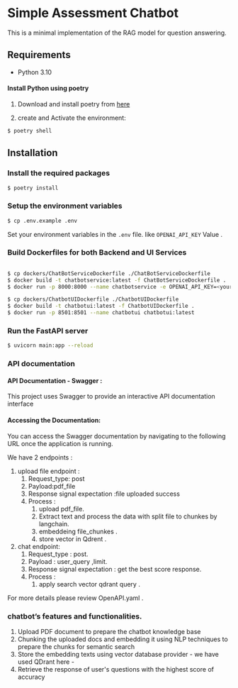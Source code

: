 # Simple Assessment Chatbot

This is a minimal implementation of the RAG model for question answering.

## Requirements

- Python 3.10

#### Install Python using poetry

1) Download and install poetry from [here](https://pypi.org/project/poetry/)

2) create and Activate the environment:
```bash
$ poetry shell 
``` 


## Installation

### Install the required packages

```bash
$ poetry install
```

### Setup the environment variables

```bash
$ cp .env.example .env
```

Set your environment variables in the `.env` file. like `OPENAI_API_KEY` Value . 


### Build Dockerfiles for both Backend and UI Services
```bash

$ cp dockers/ChatBotServiceDockerfile ./ChatBotServiceDockerfile
$ docker build -t chatbotservice:latest -f ChatBotServiceDockerfile .
$ docker run -p 8000:8000 --name chatbotservice -e OPENAI_API_KEY=<your_api_key> chatbotservice:latest

$ cp dockers/ChatbotUIDockerfile ./ChatbotUIDockerfile
$ docker build -t chatbotui:latest -f ChatbotUIDockerfile .
$ docker run -p 8501:8501 --name chatbotui chatbotui:latest

```

### Run the FastAPI server 
```bash
$ uvicorn main:app --reload  
```

### API documentation
#### API Documentation - Swagger : 
This project uses Swagger to provide an interactive API documentation interface 
#### Accessing the Documentation:  
You can access the Swagger documentation by navigating to the following URL once the application is running. 

We have 2 endpoints :
1) upload file endpoint :
    1) Request_type: post
    2) Payload:pdf_file
    3) Response signal expectation :file uploaded success 
    4) Process :
        1) upload pdf_file.
        2) Extract text and process the data with split file to chunkes by langchain.
        3) embeddeing file_chunkes .
        4) store vector in Qdrent .
2) chat endpoint: 
    1) Request_type : post.
    2) Payload : user_query ,limit.
    3) Response signal expectation : get the best score response.
    4) Process : 
        1) apply search vector qdrant query .  

For more details please review OpenAPI.yaml .


### chatbot’s features and functionalities.  

1) Upload PDF document to prepare the chatbot knowledge base
2) Chunking the uploaded docs and embedding it using NLP techniques to prepare the chunks for semantic search
3) Store the embedding texts using vector database provider - we have used QDrant here -
4) Retrieve the response of user's questions with the highest score of accuracy 
 





